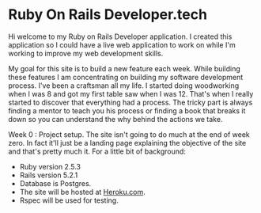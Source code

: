 # Ruby On Rails Developer.tech

Hi welcome to my Ruby on Rails Developer application.  I created this application so I could have a live web application to work on while I'm working to improve my web development skills.  

My goal for this site is to build a new feature each week.  While building these features I am concentrating on building my software development process.  I've been a craftsman all my life.  I started doing woodworking when I was 8 and got my first table saw when I was 12. That's when I really started to discover that everything had a process.  The tricky part is always finding a mentor to teach you his process or finding a book that breaks it down so you can understand the why behind the actions we take.

Week 0 : Project setup.
The site isn't going to do much at the end of week zero.  In fact it'll just be a landing page explaining the objective of the site and that's pretty much it.  For a little bit of background:
+ Ruby version 2.5.3
+ Rails version 5.2.1
+ Database is Postgres.
+ The site will be hosted at [Heroku.com](https://www.heroku.com).
+ Rspec will be used for testing.
